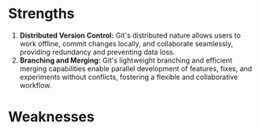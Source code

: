 # Strengths
1. **Distributed Version Control:** Git's distributed nature allows users to work offline, commit changes locally, and collaborate seamlessly, providing redundancy and preventing data loss.
2. **Branching and Merging:** Git's lightweight branching and efficient merging capabilities enable parallel development of features, fixes, and experiments without conflicts, fostering a flexible and collaborative workflow.
# Weaknesses